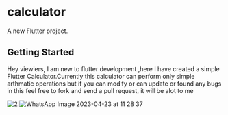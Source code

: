 # calculator

A new Flutter project.

## Getting Started

Hey viewiers, I am new to flutter development ,here I have created a simple Flutter Calculator.Currently this calculator can perform only simple arthmatic operations but if you can modify or can update or found any bugs in this  feel free to fork and send a pull request, it will be alot to me


![2](https://user-images.githubusercontent.com/113932089/233822514-78b58105-5f5a-457f-b17b-cd2c40a385ef.jpg)
![WhatsApp Image 2023-04-23 at 11 28 37](https://user-images.githubusercontent.com/113932089/233822511-4e384ad6-de95-4fa5-85e1-f2dcf3e80f1f.jpg)

